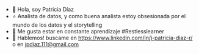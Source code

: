- 👋 Hola, soy Patricia Díaz 
- ⭐️ Analista de datos, y como buena analista estoy obsesionada por el mundo de los datos y el storytelling 
- 🌱 Me gusta estar en constante aprendizaje #Restlesslearner
- 🌝 Hablemos! buscame en https://www.linkedin.com/in/j-patricia-diaz-r/ o en jpdiaz.111@gmail.com

<!---
JPatoDiaz/JPatoDiaz is a ✨ special ✨ repository because its `README.md` (this file) appears on your GitHub profile.
You can click the Preview link to take a look at your changes.
--->
